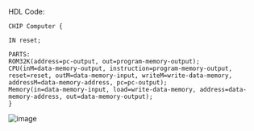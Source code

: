 HDL Code:

    CHIP Computer {

    IN reset;

    PARTS:
    ROM32K(address=pc-output, out=program-memory-output);
    CPU(inM=data-memory-output, instruction=program-memory-output, reset=reset, outM=data-memory-input, writeM=write-data-memory, addressM=data-memory-address, pc=pc-output);
    Memory(in=data-memory-input, load=write-data-memory, address=data-memory-address, out=data-memory-output);
    }


  ![image](https://github.com/user-attachments/assets/8ea7f14a-fc1f-485d-999a-0f895f9f4d76)
